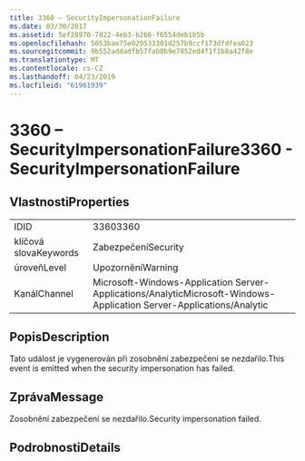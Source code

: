 ```yaml
---
title: 3360 – SecurityImpersonationFailure
ms.date: 03/30/2017
ms.assetid: 5ef28970-7822-4eb3-b266-f6554deb1b5b
ms.openlocfilehash: 5053bae75e029533301d257b9ccf173dfdfea023
ms.sourcegitcommit: 9b552addadfb57fab0b9e7852ed4f1f1b8a42f8e
ms.translationtype: MT
ms.contentlocale: cs-CZ
ms.lasthandoff: 04/23/2019
ms.locfileid: "61961939"
---
```

# <a name="3360---securityimpersonationfailure"></a><span data-ttu-id="f6440-102">3360 – SecurityImpersonationFailure</span><span class="sxs-lookup"><span data-stu-id="f6440-102">3360 - SecurityImpersonationFailure</span></span>
## <a name="properties"></a><span data-ttu-id="f6440-103">Vlastnosti</span><span class="sxs-lookup"><span data-stu-id="f6440-103">Properties</span></span>  
  
|||  
|-|-|  
|<span data-ttu-id="f6440-104">ID</span><span class="sxs-lookup"><span data-stu-id="f6440-104">ID</span></span>|<span data-ttu-id="f6440-105">3360</span><span class="sxs-lookup"><span data-stu-id="f6440-105">3360</span></span>|  
|<span data-ttu-id="f6440-106">klíčová slova</span><span class="sxs-lookup"><span data-stu-id="f6440-106">Keywords</span></span>|<span data-ttu-id="f6440-107">Zabezpečení</span><span class="sxs-lookup"><span data-stu-id="f6440-107">Security</span></span>|  
|<span data-ttu-id="f6440-108">úroveň</span><span class="sxs-lookup"><span data-stu-id="f6440-108">Level</span></span>|<span data-ttu-id="f6440-109">Upozornění</span><span class="sxs-lookup"><span data-stu-id="f6440-109">Warning</span></span>|  
|<span data-ttu-id="f6440-110">Kanál</span><span class="sxs-lookup"><span data-stu-id="f6440-110">Channel</span></span>|<span data-ttu-id="f6440-111">Microsoft-Windows-Application Server-Applications/Analytic</span><span class="sxs-lookup"><span data-stu-id="f6440-111">Microsoft-Windows-Application Server-Applications/Analytic</span></span>|  
  
## <a name="description"></a><span data-ttu-id="f6440-112">Popis</span><span class="sxs-lookup"><span data-stu-id="f6440-112">Description</span></span>  
 <span data-ttu-id="f6440-113">Tato událost je vygenerován při zosobnění zabezpečení se nezdařilo.</span><span class="sxs-lookup"><span data-stu-id="f6440-113">This event is emitted when the security impersonation has failed.</span></span>  
  
## <a name="message"></a><span data-ttu-id="f6440-114">Zpráva</span><span class="sxs-lookup"><span data-stu-id="f6440-114">Message</span></span>  
 <span data-ttu-id="f6440-115">Zosobnění zabezpečení se nezdařilo.</span><span class="sxs-lookup"><span data-stu-id="f6440-115">Security impersonation failed.</span></span>  
  
## <a name="details"></a><span data-ttu-id="f6440-116">Podrobnosti</span><span class="sxs-lookup"><span data-stu-id="f6440-116">Details</span></span>
